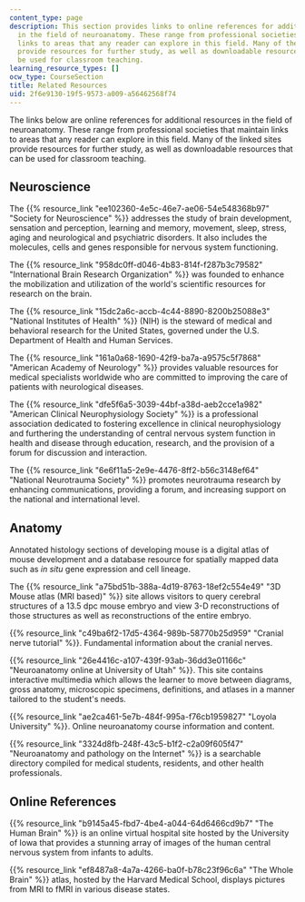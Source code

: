 ```yaml
---
content_type: page
description: This section provides links to online references for additional resources
  in the field of neuroanatomy. These range from professional societies that maintain
  links to areas that any reader can explore in this field. Many of the linked sites
  provide resources for further study, as well as downloadable resources that can
  be used for classroom teaching.
learning_resource_types: []
ocw_type: CourseSection
title: Related Resources
uid: 2f6e9130-19f5-9573-a009-a56462568f74
---
```


The links below are online references for additional resources in the field of neuroanatomy. These range from professional societies that maintain links to areas that any reader can explore in this field. Many of the linked sites provide resources for further study, as well as downloadable resources that can be used for classroom teaching.

Neuroscience
------------

The {{% resource_link "ee102360-4e5c-46e7-ae06-54e548368b97" "Society for Neuroscience" %}} addresses the study of brain development, sensation and perception, learning and memory, movement, sleep, stress, aging and neurological and psychiatric disorders. It also includes the molecules, cells and genes responsible for nervous system functioning.

The {{% resource_link "958dc0ff-d046-4b83-814f-f287b3c79582" "International Brain Research Organization" %}} was founded to enhance the mobilization and utilization of the world's scientific resources for research on the brain.

The {{% resource_link "15dc2a6c-accb-4c44-8890-8200b25088e3" "National Institutes of Health" %}} (NIH) is the steward of medical and behavioral research for the United States, governed under the U.S. Department of Health and Human Services.

The {{% resource_link "161a0a68-1690-42f9-ba7a-a9575c5f7868" "American Academy of Neurology" %}} provides valuable resources for medical specialists worldwide who are committed to improving the care of patients with neurological diseases.

The {{% resource_link "dfe5f6a5-3039-44bf-a38d-aeb2cce1a982" "American Clinical Neurophysiology Society" %}} is a professional association dedicated to fostering excellence in clinical neurophysiology and furthering the understanding of central nervous system function in health and disease through education, research, and the provision of a forum for discussion and interaction.

The {{% resource_link "6e6f11a5-2e9e-4476-8ff2-b56c3148ef64" "National Neurotrauma Society" %}} promotes neurotrauma research by enhancing communications, providing a forum, and increasing support on the national and international level.

Anatomy
-------

Annotated histology sections of developing mouse is a digital atlas of mouse development and a database resource for spatially mapped data such as _in situ_ gene expression and cell lineage.

The {{% resource_link "a75bd51b-388a-4d19-8763-18ef2c554e49" "3D Mouse atlas (MRI based)" %}} site allows visitors to query cerebral structures of a 13.5 dpc mouse embryo and view 3-D reconstructions of those structures as well as reconstructions of the entire embryo.

{{% resource_link "c49ba6f2-17d5-4364-989b-58770b25d959" "Cranial nerve tutorial" %}}. Fundamental information about the cranial nerves.

{{% resource_link "26e4416c-a107-439f-93ab-36dd3e01166c" "Neuroanatomy online at University of Utah" %}}. This site contains interactive multimedia which allows the learner to move between diagrams, gross anatomy, microscopic specimens, definitions, and atlases in a manner tailored to the student's needs.

{{% resource_link "ae2ca461-5e7b-484f-995a-f76cb1959827" "Loyola University" %}}. Online neuroanatomy course information and content.

{{% resource_link "3324d8fb-248f-43c5-b1f2-c2a09f605f47" "Neuroanatomy and pathology on the Internet" %}} is a searchable directory compiled for medical students, residents, and other health professionals.

Online References
-----------------

{{% resource_link "b9145a45-fbd7-4be4-a044-64d6466cd9b7" "The Human Brain" %}} is an online virtual hospital site hosted by the University of Iowa that provides a stunning array of images of the human central nervous system from infants to adults.

{{% resource_link "ef8487a8-4a7a-4266-ba0f-b78c23f96c6a" "The Whole Brain" %}} atlas, hosted by the Harvard Medical School, displays pictures from MRI to fMRI in various disease states.